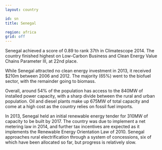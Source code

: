 ```yaml
---
layout: country

id: sn
title: Senegal

region: africa
grid: off
---
```

Senegal achieved a score of 0.89 to rank 37th in Climatescope 2014. The country finished highest on Low-Carbon Business and Clean Energy Value Chains Parameter III, at 22nd place.

While Senegal attracted no clean energy investment in 2013, it received $210m between 2006 and 2012. The majority (65%) went to the biofuel sector, with the remainder going to biomass.

Overall, around 54% of the population has access to the 840MW of installed power capacity, with a sharp divide between the rural and urban population. Oil and diesel plants make up 675MW of total capacity and come at a high cost as the country relies on fossil fuel imports.

In 2013, Senegal held an initial renewable energy tender for 310MW of capacity to be built by 2017. The country was due to implement a net metering law in 2014, and further tax incentives are expected as it implements the Renewable Energy Orientation Law of 2010. Senegal approaches rural electrification through a system of concessions, six of which have been allocated so far, but progress is relatively slow.